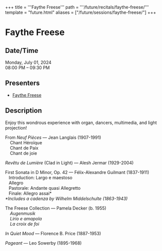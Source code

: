 +++
title = '''Faythe Freese'''
path = '''/future/recitals/faythe-freese/'''
template = "future.html"
aliases = ["/future/sessions/faythe-freese/"]
+++

<h1>Faythe Freese</h1>

<h2>Date/Time</h2>
<p>Monday, July 01, 2024<br>
08:00 PM – 09:30 PM</p>
<h2>Presenters</h2>
<ul>
<li><a href="/future/performers/faythe-freese/">Faythe Freese</a></li>
</ul>
<h2>Description</h2>

<div class="ag87-crtemvc-hsbk"><div class="css-vsf5of"><p class="carina-rte-public-DraftStyleDefault-block">Enjoy this wondrous experience with organ, dancers, multimedia, and light projection!</p><p class="carina-rte-public-DraftStyleDefault-block">From <span style="font-style: italic;">Neuf Pièces </span>— Jean Langlais (1907-1991)<br>&nbsp; &nbsp; Chant Héroïque<br>&nbsp; &nbsp; Chant de Paix<br>&nbsp; &nbsp; Chant de joie</p><p class="carina-rte-public-DraftStyleDefault-block"><span style="font-style: italic;">Revêtu de Lumière</span> (Clad in Light) — Alesh Jermar (1929-2004)</p><p class="carina-rte-public-DraftStyleDefault-block">First Sonata in D Minor, Op. 42 — Félix-Alexandre Guilmant (1837-1911)<br>&nbsp; &nbsp;Introduction: Largo e maestoso<br>&nbsp; &nbsp;Allegro<br>&nbsp; &nbsp;Pastorale: Andante quasi Allegretto<br>&nbsp; &nbsp;Finale: Allegro assai*<br><span style="font-style: italic;">*Includes a cadenza by Wilhelm Middelschulte (1863-1943)</span></p><p class="carina-rte-public-DraftStyleDefault-block">The Freese Collection — Pamela Decker (b. 1955)<br>&nbsp; &nbsp; <span style="font-style: italic;">Augenmusik</span><br>&nbsp; &nbsp; <span style="font-style: italic;">Lirio e amapola</span><br>&nbsp; &nbsp; <span style="font-style: italic;">La croix de foi</span></p><p class="carina-rte-public-DraftStyleDefault-block"><span style="font-style: italic;">In Quiet Mood </span>— Florence B. Price (1887-1953)</p><p class="carina-rte-public-DraftStyleDefault-block"><span style="font-style: italic;">Pageant</span> — Leo Sowerby (1895-1968)</p></div></div>


